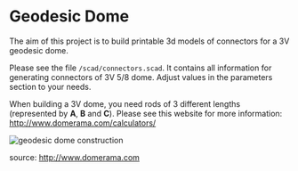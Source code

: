 Geodesic Dome
=============

The aim of this project is to build printable 3d models of connectors for a 3V geodesic dome.

Please see the file ```/scad/connectors.scad```. It contains all information for generating connectors of 3V 5/8 dome. Adjust values in the parameters section to your needs.

When building a 3V dome, you need rods of 3 different lengths (represented by **A**, **B** and **C**). Please see this website for more information: http://www.domerama.com/calculators/

![geodesic dome construction](http://www.domerama.com/wp-content/uploads/2011/12/3v_58_assembly.jpg)

source: http://www.domerama.com
